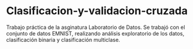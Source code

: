 # Clasificacion-y-validacion-cruzada
Trabajo práctica de la asginatura Laboratorio de Datos. Se trabajó con el conjunto de datos EMNIST, realizando análisis exploratorio de los datos, clasificación binaria y clasificación multiclase.
